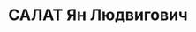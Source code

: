 ---
title: САЛАТ Ян Людвигович
description: "Род. в 1907, Серпухов, поляк, обр.: среднее, б/п. Проживал: Серпухов,\
  \ ул. Тульская, д. 10/1. Маляр на серпуховской мебельной фабрике. \n  Арестован\
  \ 16.07.1936. Обв. в принадлежности к к.-р. террористической организации и в подготовке\
  \ терактов. Приговор: ВК ВС СССР, 07.03.1937 – ВМН. Расстрелян 08.03.1937, г.Москва.\
  \ \n  Реабилитирован ВК ВС СССР 04.12.1958"
---